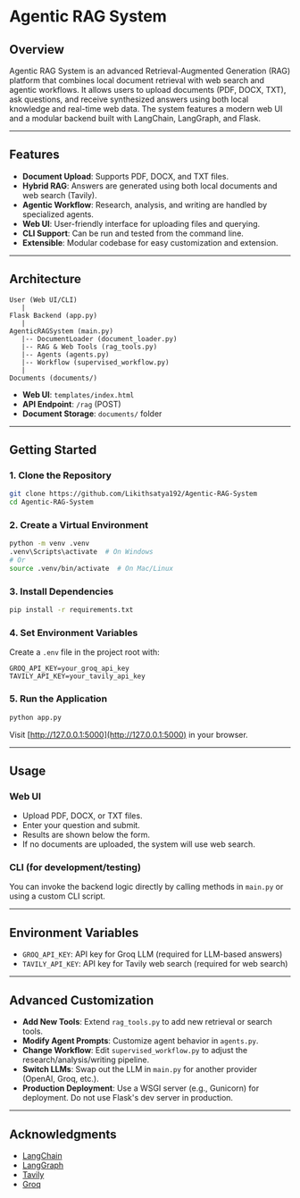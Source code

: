 # Agentic RAG System

## Overview
Agentic RAG System is an advanced Retrieval-Augmented Generation (RAG) platform that combines local document retrieval with web search and agentic workflows. It allows users to upload documents (PDF, DOCX, TXT), ask questions, and receive synthesized answers using both local knowledge and real-time web data. The system features a modern web UI and a modular backend built with LangChain, LangGraph, and Flask.

---

## Features
- **Document Upload**: Supports PDF, DOCX, and TXT files.
- **Hybrid RAG**: Answers are generated using both local documents and web search (Tavily).
- **Agentic Workflow**: Research, analysis, and writing are handled by specialized agents.
- **Web UI**: User-friendly interface for uploading files and querying.
- **CLI Support**: Can be run and tested from the command line.
- **Extensible**: Modular codebase for easy customization and extension.

---

## Architecture
```
User (Web UI/CLI)
   |
Flask Backend (app.py)
   |
AgenticRAGSystem (main.py)
   |-- DocumentLoader (document_loader.py)
   |-- RAG & Web Tools (rag_tools.py)
   |-- Agents (agents.py)
   |-- Workflow (supervised_workflow.py)
   |
Documents (documents/)
```
- **Web UI**: `templates/index.html`
- **API Endpoint**: `/rag` (POST)
- **Document Storage**: `documents/` folder

---

## Getting Started

### 1. Clone the Repository
```bash
git clone https://github.com/Likithsatya192/Agentic-RAG-System
cd Agentic-RAG-System
```

### 2. Create a Virtual Environment
```bash
python -m venv .venv
.venv\Scripts\activate  # On Windows
# Or
source .venv/bin/activate  # On Mac/Linux
```

### 3. Install Dependencies
```bash
pip install -r requirements.txt
```

### 4. Set Environment Variables
Create a `.env` file in the project root with:
```
GROQ_API_KEY=your_groq_api_key
TAVILY_API_KEY=your_tavily_api_key
```

### 5. Run the Application
```bash
python app.py
```
Visit [http://127.0.0.1:5000](http://127.0.0.1:5000) in your browser.

---

## Usage

### Web UI
- Upload PDF, DOCX, or TXT files.
- Enter your question and submit.
- Results are shown below the form.
- If no documents are uploaded, the system will use web search.

### CLI (for development/testing)
You can invoke the backend logic directly by calling methods in `main.py` or using a custom CLI script.

---

## Environment Variables
- `GROQ_API_KEY`: API key for Groq LLM (required for LLM-based answers)
- `TAVILY_API_KEY`: API key for Tavily web search (required for web search)

---

## Advanced Customization
- **Add New Tools**: Extend `rag_tools.py` to add new retrieval or search tools.
- **Modify Agent Prompts**: Customize agent behavior in `agents.py`.
- **Change Workflow**: Edit `supervised_workflow.py` to adjust the research/analysis/writing pipeline.
- **Switch LLMs**: Swap out the LLM in `main.py` for another provider (OpenAI, Groq, etc.).
- **Production Deployment**: Use a WSGI server (e.g., Gunicorn) for deployment. Do not use Flask's dev server in production.

---

## Acknowledgments
- [LangChain](https://github.com/langchain-ai/langchain)
- [LangGraph](https://github.com/langchain-ai/langgraph)
- [Tavily](https://tavily.com/)
- [Groq](https://groq.com/)